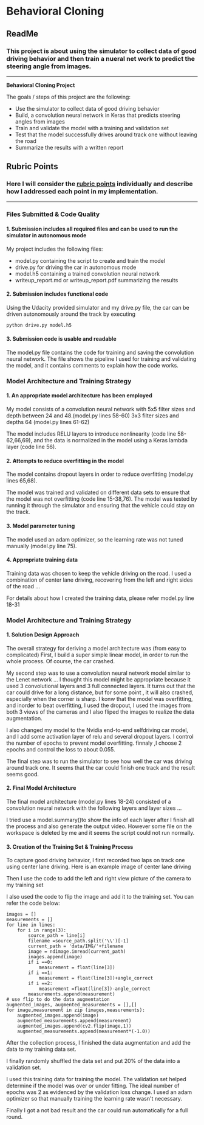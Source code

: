 # **Behavioral Cloning** 

## ReadMe

### This project is about using the simulator to collect data of good driving behavior and then train a nueral net work to predict the steering angle from images.

---

**Behavioral Cloning Project**

The goals / steps of this project are the following:
* Use the simulator to collect data of good driving behavior
* Build, a convolution neural network in Keras that predicts steering angles from images
* Train and validate the model with a training and validation set
* Test that the model successfully drives around track one without leaving the road
* Summarize the results with a written report


[//]: # (Image References)

[image1]: ./examples/placeholder.png "Model Visualization"
[image2]: ./examples/placeholder.png "Grayscaling"
[image3]: ./examples/placeholder_small.png "Recovery Image"
[image4]: ./examples/placeholder_small.png "Recovery Image"
[image5]: ./examples/placeholder_small.png "Recovery Image"
[image6]: ./examples/placeholder_small.png "Normal Image"
[image7]: ./examples/placeholder_small.png "Flipped Image"

## Rubric Points
### Here I will consider the [rubric points](https://review.udacity.com/#!/rubrics/432/view) individually and describe how I addressed each point in my implementation.  

---
### Files Submitted & Code Quality

#### 1. Submission includes all required files and can be used to run the simulator in autonomous mode

My project includes the following files:
* model.py containing the script to create and train the model
* drive.py for driving the car in autonomous mode
* model.h5 containing a trained convolution neural network 
* writeup_report.md or writeup_report.pdf summarizing the results

#### 2. Submission includes functional code
Using the Udacity provided simulator and my drive.py file, the car can be driven autonomously around the track by executing 
```sh
python drive.py model.h5
```

#### 3. Submission code is usable and readable

The model.py file contains the code for training and saving the convolution neural network. The file shows the pipeline I used for training and validating the model, and it contains comments to explain how the code works.

### Model Architecture and Training Strategy

#### 1. An appropriate model architecture has been employed

My model consists of a convolution neural network with 5x5 filter sizes and depth between 24 and 48.(model.py lines 58-60)
3x3 filter sizes and depths 64 (model.py lines 61-62) 

The model includes RELU layers to introduce nonlinearity (code line 58-62,66,69), and the data is normalized in the model using a Keras lambda layer (code line 56). 

#### 2. Attempts to reduce overfitting in the model

The model contains dropout layers in order to reduce overfitting (model.py lines 65,68). 

The model was trained and validated on different data sets to ensure that the model was not overfitting (code line 15-38,76). The model was tested by running it through the simulator and ensuring that the vehicle could stay on the track.

#### 3. Model parameter tuning

The model used an adam optimizer, so the learning rate was not tuned manually (model.py line 75).

#### 4. Appropriate training data

Training data was chosen to keep the vehicle driving on the road. I used a combination of center lane driving, recovering from the left and right sides of the road ... 

For details about how I created the training data, please refer model.py line 18-31

### Model Architecture and Training Strategy

#### 1. Solution Design Approach

The overall strategy for deriving a model architecture was (from easy to complicated)
First, I build a super simple linear model, in order to run the whole process. Of course, the car crashed.

My second step was to use a convolution neural network model similar to the Lenet network ... I thought this model might be appropriate because it used 3 convolutional layers and 3 full connected layers. It turns out that the car could drive for a long distance, but for some point , it will also crashed, especially when the corner is sharp. 
I konw that the model was overfitting, and inorder to beat overfitting, I used the dropout, I used the images from both 3 views of the cameras and I also fliped the images to realize the data augmentation.

I also changed my model to the Nvidia end-to-end selfdriving car model, and I add some activation layer of relu and several dropout layers. I control the number of epochs to prevent model overfitting. finnaly ,I choose 2 epochs and control the loss to about 0.055.


The final step was to run the simulator to see how well the car was driving around track one. It seems that the car could finish one track and the result seems good.


#### 2. Final Model Architecture

The final model architecture (model.py lines 18-24) consisted of a convolution neural network with the following layers and layer sizes ...

I tried use a model.summary()to show the info of each layer after I finish all the process and also generate the output video.
However some file on the workspace is deleted by me and it seems the script could not run normally.
#### 3. Creation of the Training Set & Training Process

To capture good driving behavior, I first recorded two laps on track one using center lane driving. Here is an example image of center lane driving

Then I use the code to add the left and right view picture of the camera to my training set

I also used the code to flip the image and add it to the training set. You can refer the code below:
```
images = []
measurements = []
for line in lines:
    for i in range(3):
        source_path = line[i]
        filename =source_path.split('\\')[-1]
        current_path = 'data/IMG/'+filename
        image = ndimage.imread(current_path)
        images.append(image)
        if i ==0:
            measurement = float(line[3])
        if i ==1:
            measurement = float(line[3])+angle_correct
        if i ==2:
            measurement =float(line[3])-angle_correct
        measurements.append(measurement)
# use flip to do the data augmentation
augmented_images, augmented_measurements = [],[]
for image,measurement in zip (images,measurements):
    augmented_images.append(image)
    augmented_measurements.append(measurement)
    augmented_images.append(cv2.flip(image,1))
    augmented_measurements.append(measurement*(-1.0))
```

After the collection process,  I finished the data augmentation and add the data to my training data set.


I finally randomly shuffled the data set and put 20% of the data into a validation set. 

I used this training data for training the model. The validation set helped determine if the model was over or under fitting. The ideal number of epochs was 2 as evidenced by the validation loss change. I used an adam optimizer so that manually training the learning rate wasn't necessary.

Finally I got a not bad result and the car could run automatically for a full round.

